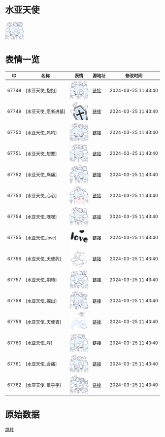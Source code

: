 # 水亚天使

<img src="./cover.png" height="60" alt="cover" />

# 表情一览

|ID|名称|表情|源地址|修改时间|
|----|----|----|----|----|
|67748|[水亚天使_抱抱]|<img src="./pic/067748_%5B水亚天使_抱抱%5D.png" height="60" alt="抱抱"/>|[链接](https://i0.hdslb.com/bfs/garb/fc1c2cb3421f0f9232c816f07dafc2f13948050a.png)|2024-03-25 11:43:40|
|67749|[水亚天使_愿者进墓]|<img src="./pic/067749_%5B水亚天使_愿者进墓%5D.png" height="60" alt="愿者进墓"/>|[链接](https://i0.hdslb.com/bfs/garb/5bd2d269d52c932606bc161fde2c9cf30f8840a4.png)|2024-03-25 11:43:40|
|67750|[水亚天使_呜呜]|<img src="./pic/067750_%5B水亚天使_呜呜%5D.png" height="60" alt="呜呜"/>|[链接](https://i0.hdslb.com/bfs/garb/20a9acac47cd7ccbb602790182f3625af76a25c6.png)|2024-03-25 11:43:40|
|67751|[水亚天使_想要]|<img src="./pic/067751_%5B水亚天使_想要%5D.png" height="60" alt="想要"/>|[链接](https://i0.hdslb.com/bfs/garb/45fa5bd41ba3b77f635174a5fc1663ce763e0a69.png)|2024-03-25 11:43:40|
|67752|[水亚天使_痛痛]|<img src="./pic/067752_%5B水亚天使_痛痛%5D.png" height="60" alt="痛痛"/>|[链接](https://i0.hdslb.com/bfs/garb/c747242fd512391a84673d0f2bc495d2582cfd3d.png)|2024-03-25 11:43:40|
|67753|[水亚天使_心心]|<img src="./pic/067753_%5B水亚天使_心心%5D.png" height="60" alt="心心"/>|[链接](https://i0.hdslb.com/bfs/garb/4f4103e34ee303af3c57840569c6892640f3e773.png)|2024-03-25 11:43:40|
|67754|[水亚天使_嘿嘿]|<img src="./pic/067754_%5B水亚天使_嘿嘿%5D.png" height="60" alt="嘿嘿"/>|[链接](https://i0.hdslb.com/bfs/garb/18126c0163ff961bfb81db49ae406a88d29775a8.png)|2024-03-25 11:43:40|
|67755|[水亚天使_love]|<img src="./pic/067755_%5B水亚天使_love%5D.png" height="60" alt="love"/>|[链接](https://i0.hdslb.com/bfs/garb/e682d653373f6df1d91395913fb50b9e5f7ba635.png)|2024-03-25 11:43:40|
|67756|[水亚天使_天使药]|<img src="./pic/067756_%5B水亚天使_天使药%5D.png" height="60" alt="天使药"/>|[链接](https://i0.hdslb.com/bfs/garb/bbef81e29e933c5f5f9d971d8b3261d0c9bb22f4.png)|2024-03-25 11:43:40|
|67757|[水亚天使_期待]|<img src="./pic/067757_%5B水亚天使_期待%5D.png" height="60" alt="期待"/>|[链接](https://i0.hdslb.com/bfs/garb/98b82845752a6b46567fe54f07ad4edb27430f89.png)|2024-03-25 11:43:40|
|67758|[水亚天使_探出]|<img src="./pic/067758_%5B水亚天使_探出%5D.png" height="60" alt="探出"/>|[链接](https://i0.hdslb.com/bfs/garb/a7ee6a17e288af09ec0c1afb62fbf1cdddff7af4.png)|2024-03-25 11:43:40|
|67759|[水亚天使_天使胃]|<img src="./pic/067759_%5B水亚天使_天使胃%5D.png" height="60" alt="天使胃"/>|[链接](https://i0.hdslb.com/bfs/garb/dfd67b223d7db521f17b489591ffffc59646d4d6.png)|2024-03-25 11:43:40|
|67760|[水亚天使_哼]|<img src="./pic/067760_%5B水亚天使_哼%5D.png" height="60" alt="哼"/>|[链接](https://i0.hdslb.com/bfs/garb/202acc9bc1b423fd84eeecc4cd48538b4391a24a.png)|2024-03-25 11:43:40|
|67761|[水亚天使_会痛]|<img src="./pic/067761_%5B水亚天使_会痛%5D.png" height="60" alt="会痛"/>|[链接](https://i0.hdslb.com/bfs/garb/c6160735d34d2ccfa4eeb92a81c56796cf91a688.png)|2024-03-25 11:43:40|
|67762|[水亚天使_晕乎乎]|<img src="./pic/067762_%5B水亚天使_晕乎乎%5D.png" height="60" alt="晕乎乎"/>|[链接](https://i0.hdslb.com/bfs/garb/67d9694743bfd362979b4236adf7f945a9d1008e.png)|2024-03-25 11:43:40|

# 原始数据

[跳转](./raw.json)

